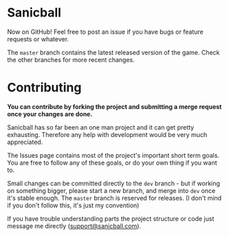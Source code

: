 # Sanicball

Now on GitHub!
Feel free to post an issue if you have bugs or feature requests or whatever.

The `master` branch contains the latest released version of the game. Check the other branches for more recent changes.

# Contributing

**You can contribute by forking the project and submitting a merge request once your changes are done.**

Sanicball has so far been an one man project and it can get pretty exhausting. Therefore any help with development would be very much appreciated.

The Issues page contains most of the project's important short term goals. You are free to follow any of these goals, or do your own thing if you want to.

Small changes can be committed directly to the `dev` branch - but if working on something bigger, please start a new branch, and merge into `dev` once it's stable enough. The `master` branch is reserved for releases.
(I don't mind if you don't follow this, it's just my convention)


If you have trouble understanding parts the project structure or code just message me directly (support@sanicball.com).
